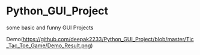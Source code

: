 # Python_GUI_Project
some basic and funny GUI Projects

Demo(https://github.com/deepak2233/Python_GUI_Project/blob/master/Tic_Tac_Toe_Game/Demo_Result.png)

